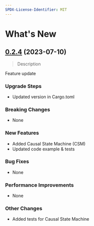 ```yaml
---
SPDX-License-Identifier: MIT
---
```


# What's New

## [0.2.4](https://github.com/deepcausality-rs/deep_causality/releases/tag/0.2.4) (2023-07-10)

> Description

Feature update

### Upgrade Steps
* Updated version in Cargo.toml 

### Breaking Changes
* None 

### New Features
* Added Causal State Machine (CSM)
* Updated code example & tests

### Bug Fixes
* None

### Performance Improvements
* None

### Other Changes
* Added tests for Causal State Machine